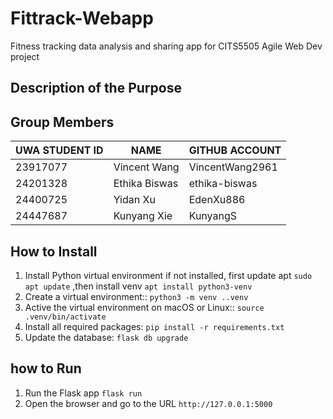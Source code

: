 # Fittrack-Webapp

Fitness tracking data analysis and sharing app for CITS5505 Agile Web Dev project

## Description of the Purpose

## Group Members

| UWA STUDENT ID | NAME         | GITHUB ACCOUNT  |
| -------------- | ------------ | --------------- |
| 23917077       | Vincent Wang | VincentWang2961 |
| 24201328       | Ethika Biswas| ethika-biswas   |
| 24400725       | Yidan Xu     | EdenXu886       |
| 24447687       | Kunyang Xie  | KunyangS        |

## How to Install

1. Install Python virtual environment if not installed, first update apt `sudo apt update` ,then install venv `apt install python3-venv`
2. Create a virtual environment:: `python3 -m venv ..venv`
3. Active the virtual environment on macOS or Linux:: `source .venv/bin/activate`
4. Install all required packages: `pip install -r requirements.txt`
5. Update the database: `flask db upgrade`

## how to Run

1. Run the Flask app `flask run`
2. Open the browser and go to the URL `http://127.0.0.1:5000`

